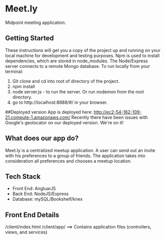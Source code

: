 # Meet.ly
Midpoint meeting application.

## Getting Started
These instructions will get you a copy of the project up and running on your local machine for development and testing purposes.  Npm is used to install dependencies, which are stored in node_modules. The Node/Express server connects to a remote Mongo database. To run locally from your terminal:
1. Git clone and cd into root of directory of the project.
2. npm install
3. node server.js - to run the server. Or run nodemon from the root directory.
4. go to http://localhost:8888/#/ in your browser.

##Deployed version
App is deployed here: http://ec2-54-162-109-21.compute-1.amazonaws.com/
Recently there have been issues with Google's geolocator on our deployed version. We're on it!


## What does our app do?
Meet.ly is a centralized meetup application. A user can send out an invite with his preferences to a group of friends. The application takes into consideration all preferences and chooses a meetup location.

## Tech Stack
- Front End: AngluarJS
- Back End: NodeJS/Express
- Database: mySQL/Bookshelf/knex

## Front End Details
/client/index.html
/client/app/ ==> Contains application files (controllers, views, and services)


